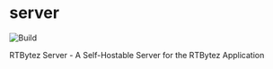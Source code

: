 # server
![Build](https://github.com/RTBytez/server/workflows/Build/badge.svg)

RTBytez Server - A Self-Hostable Server for the RTBytez Application
